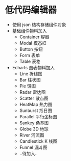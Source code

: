 # 低代码编辑器

- 使用 json 结构存储组件对象
- 基础组件物料加入
  - Container 容器
  - Modal 模态框
  - Button 按钮
  - Form 表单
  - Table 表格
- Echarts 图表物料加入
  - Line 折线图
  - Bar 柱状图
  - Pie 饼图
  - Radar 雷达图
  - Scatter 散点图
  - HeatMap 热力图
  - Sunburst 旭日图
  - Parallel 平行坐标图
  - Sankey 桑基图
  - Globe 3D 地球
  - River 河流图
  - Candlestick K 线图
  - Funnel 漏斗图
  - ..待加入..
